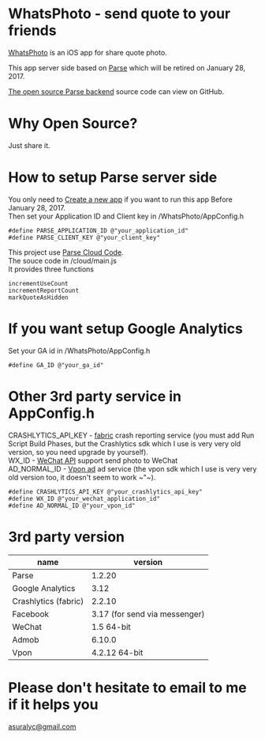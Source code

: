 # WhatsPhoto - send quote to your friends

[WhatsPhoto](https://itunes.apple.com/app/id910005539) is an iOS app for share quote photo.

This app server side based on [Parse](http://parse.com/) which will be retired on January 28, 2017.

[The open source Parse backend](https://parseplatform.github.io/#server) source code can view on GitHub.

# Why Open Source?
Just share it.

# How to setup Parse server side
You only need to [Create a new app](https://dashboard.parse.com/apps) if you want to run this app Before January 28, 2017.<br />
Then set your Application ID and Client key in /WhatsPhoto/AppConfig.h

    #define PARSE_APPLICATION_ID @"your_application_id"
    #define PARSE_CLIENT_KEY @"your_client_key"

This project use [Parse Cloud Code](https://parseplatform.github.io/docs/cloudcode/guide/).<br />
The souce code in /cloud/main.js<br />
It provides three functions

    incrementUseCount
    incrementReportCount
    markQuoteAsHidden

# If you want setup Google Analytics
Set your GA id in /WhatsPhoto/AppConfig.h

    #define GA_ID @"your_ga_id"
    
# Other 3rd party service in AppConfig.h
CRASHLYTICS_API_KEY - [fabric](http://fabric.io/) crash reporting service (you must add Run Script Build Phases, but the Crashlytics sdk which I use is very very old version, so you need upgrade by yourself).<br />
WX_ID - [WeChat API](http://dev.wechat.com/wechatapi) support send photo to WeChat<br />
AD_NORMAL_ID - [Vpon ad](http://vpon-sdk.github.io) ad service (the vpon sdk which I use is very very old version too, it doesn't seem to work ~"~).

    #define CRASHLYTICS_API_KEY @"your_crashlytics_api_key"
    #define WX_ID @"your_wechat_application_id"
    #define AD_NORMAL_ID @"your_vpon_id"

# 3rd party version
name|version
---|---
Parse|1.2.20
Google Analytics|3.12
Crashlytics (fabric)|2.2.10
Facebook|3.17 (for send via messenger)
WeChat|1.5 64-bit
Admob|6.10.0
Vpon|4.2.12 64-bit

# Please don't hesitate to email to me if it helps you
<asuralyc@gmail.com>
